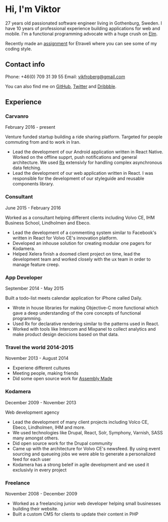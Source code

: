 # Hi, I'm Viktor
27 years old passionated software engineer living in Gothenburg, Sweden.
I have 10 years of professional experience building applications for web
and mobile. I'm a functional programming advocate with a huge crush on [Elm](http://elm-lang.org).

Recently made an [assignment](https://github.com/vikfroberg/etraveli) for Etraveli where you can see some of my
coding style.

## Contact info
Phone: +46(0) 709 31 39 55
Email: vikfroberg@gmail.com

You can also find me on [GitHub](https://github.com/vikfroberg), [Twitter](https://twitter.com) and [Dribbble](https://dribbble.com/vikfroberg).

## Experience

### Carvanro
February 2016 - present

Venture funded startup building a ride sharing platform. Targeted for people
commuting from and to work in Iran.

- Lead the development of our Android application written in React Native.
Worked on the offline supprt, push notifications and general architecture.
We used [Rx](https://github.com/reactivex/rxjs) extensivly for handling complex asynchronous data fetching.
- Lead the development of our web application written in React. I was responsible for the development of our styleguide and reusable components library.

### Consultant
June 2015 - February 2016

Worked as a consultant helping different clients including Volvo CE,
IHM Business School, Lindholmen and Ebeco.

- Lead the development of a commenting system similar to Facebook's written
in React for Volvo CE's innovation platform.
- Developed an inhouse solution for creating modular one pagers for Kodamera.
- Helped Xelera finish a doomed client project on time, lead the development
team and worked closely with the ux team in order to manage feature creep.

### App Developer
September 2014 - May 2015

Built a todo-list meets calendar application for iPhone called Daily.

- Wrote in house libraries for making Objective-C more functional
which gave a deep understanding of the core concepts of functional programming.
- Used Rx for declarative rendering similar to the patterns used in React.
- Worked with tools like Intercom and Mixpanel to collect analytics and make
product design decicions based on that data.

### Travel the world 2014-2015
November 2013 - August 2014

- Experiene different cultures
- Meeting people, making friends
- Did some open source work for [Assembly Made](https://assemblymade.com)

### Kodamera
December 2009 - November 2013

Web development agency

- Lead the development of many client projects including Volco CE, Ebeco, Lindholmen, IHM and more.
- We used technologies like Drupal, React, Solr, Symphony, Varnish, SASS many amongst others.
- Did open source work for the Drupal community
- Came up with the architecture for Volvo CE's newsfeed. By using event sourcing
and queueing jobs we were able to generate a personalized feed for each user
- Kodamera has a strong beleif in agile development and we used it exclusivly in every project

### Freelance
November 2008 - December 2009

- Worked as a freelancing junior web developer helping small businesses building their website.
- Built a custom CMS for clients to update their content in PHP
